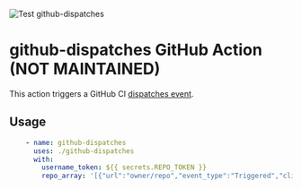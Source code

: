 ![Test github-dispatches](https://github.com/redhat-cop/github-actions/workflows/Test%20github-dispatches/badge.svg)

# github-dispatches GitHub Action (NOT MAINTAINED)

This action triggers a GitHub CI [dispatches event](https://blog.marcnuri.com/triggering-github-actions-across-different-repositories).

## Usage

```yaml
    - name: github-dispatches
      uses: ./github-dispatches
      with:
        username_token: ${{ secrets.REPO_TOKEN }}
        repo_array: '[{"url":"owner/repo","event_type":"Triggered","client_payload":{"customField":"customValue"}}]'
```
